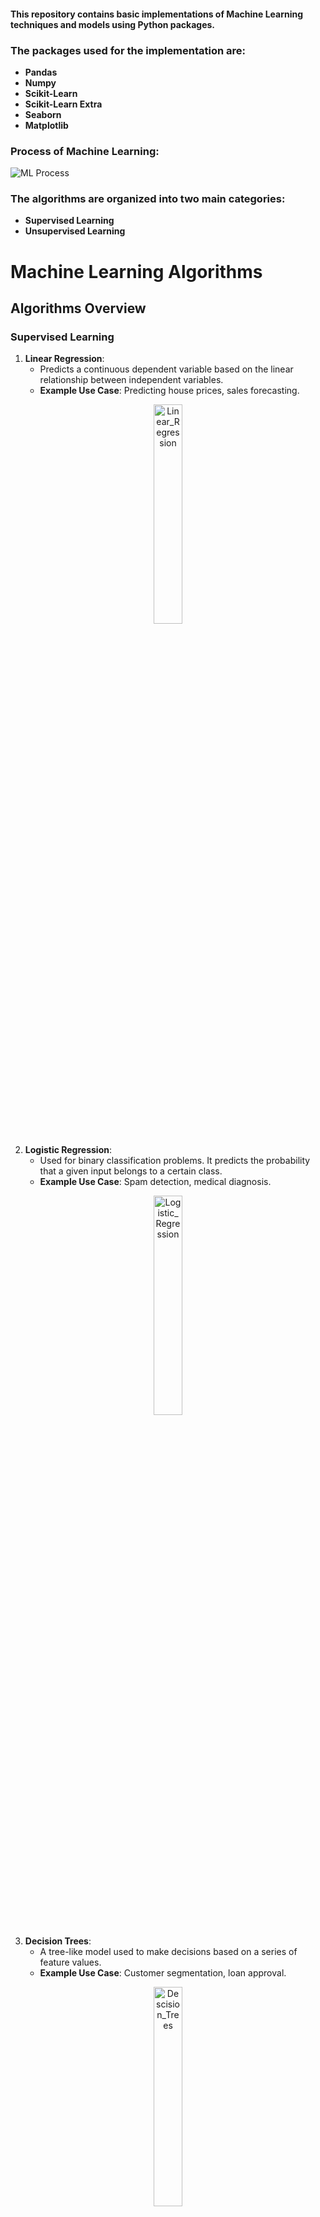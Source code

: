 #### This repository contains basic implementations of Machine Learning techniques and models using Python packages.

### The packages used for the implementation are:
- **Pandas**
- **Numpy**
- **Scikit-Learn**
- **Scikit-Learn Extra**
- **Seaborn**
- **Matplotlib**

### Process of Machine Learning:
<img src="https://th.bing.com/th/id/R.18b2c5d236f6eb542fa26cdfb1159442?rik=0Uj%2f99spn10r5Q&riu=http%3a%2f%2fwww.favouriteblog.com%2fwp-content%2fuploads%2f2017%2f07%2fMachine-Learning-Process.png&ehk=L%2fme4zOnlKLGikRPxgi9QgJeREVnZutGfoMAwQ12iak%3d&risl=&pid=ImgRaw&r=0" alt="ML Process">

### The algorithms are organized into two main categories:
- **Supervised Learning**
- **Unsupervised Learning**

# Machine Learning Algorithms

## Algorithms Overview

### Supervised Learning

1. **Linear Regression**:
   - Predicts a continuous dependent variable based on the linear relationship between independent variables.
   - **Example Use Case**: Predicting house prices, sales forecasting.
<p align="center">
<img src="https://cdn-images-1.medium.com/max/1292/1*Nf2tTTkALYq6RTMQmhjo1A.png" alt="Linear_Regression" style="width:30%;height:auto">
</p>

2. **Logistic Regression**:
   - Used for binary classification problems. It predicts the probability that a given input belongs to a certain class.
   - **Example Use Case**: Spam detection, medical diagnosis.
<p align="center">
<img src="https://miro.medium.com/max/1400/1*44qV8LhNzE5hPnta2PaaHw.png" alt="Logistic_Regression" style="width:30%;height:auto">
</p>

3. **Decision Trees**:
   - A tree-like model used to make decisions based on a series of feature values.
   - **Example Use Case**: Customer segmentation, loan approval.
<p align="center">
<img src="https://pantelis.github.io/cs634/docs/common/lectures/decision-trees/images/fruit-decision-tree.png#center" alt="Descision_Trees" style="width:30%;height:auto">
</p>

4. **Support Vector Machines (SVM)**:
   - A powerful classification algorithm that finds the optimal hyperplane to separate data into different classes.
   - **Example Use Case**: Image classification, text categorization.
<p align="center">
<img src="https://dataaspirant.com/wp-content/uploads/2020/12/3-Support-Vector-Machine-Algorithm.png" alt="SVM" style="width:30%;height:auto">
</p>

### Unsupervised Learning

1. **K-Means Clustering**:
   - Divides data into `k` clusters based on similarity, where each data point belongs to the nearest cluster mean.
   - **Example Use Case**: Market segmentation, document clustering.
<p align="center">
<img src="https://th.bing.com/th/id/OIP.B8eA04Be2Bl9CZZljLLCVQAAAA?rs=1&pid=ImgDetMain" alt="K_Clustering" style="width:30%;height:auto">
</p>

2. **Hierarchical Clustering**:\
   - Builds a tree-like structure (dendrogram) to represent nested clusters of data.
   - **Example Use Case**: Gene expression analysis, social network analysis.
<p align="center">
<img src="https://dataaspirant.com/wp-content/uploads/2020/12/17-Hierarchical-Divisive-Clustering.png" alt="Heirarchial_Clustering" style="width:30%;height:auto">
</p>

3. **DBSCAN (Density-Based Spatial Clustering of Applications with Noise)**:
   - Identifies clusters of varying shapes based on density, separating noise or outliers from the clusters.
   - **Example Use Case**: Anomaly detection, geospatial data analysis.
<p align="center">
<img src="https://cdn.analyticsvidhya.com/wp-content/uploads/2020/03/db6-e1584577503359.png" alt="DB" style="width:30%;height:auto">
</p>

4. **Principal Component Analysis (PCA)**:
   - A dimensionality reduction technique that transforms data into a lower-dimensional space while preserving most of the variance in the data.
   - **Example Use Case**: Reducing the dimensionality of high-dimensional datasets, improving computational efficiency in ML models.
<p align="center">
<img src="https://numxl.com/wp-content/uploads/principal-component-analysis-pca-featured-1024x576.png" alt="PCA" style="width:30%;height:auto">
</p>

